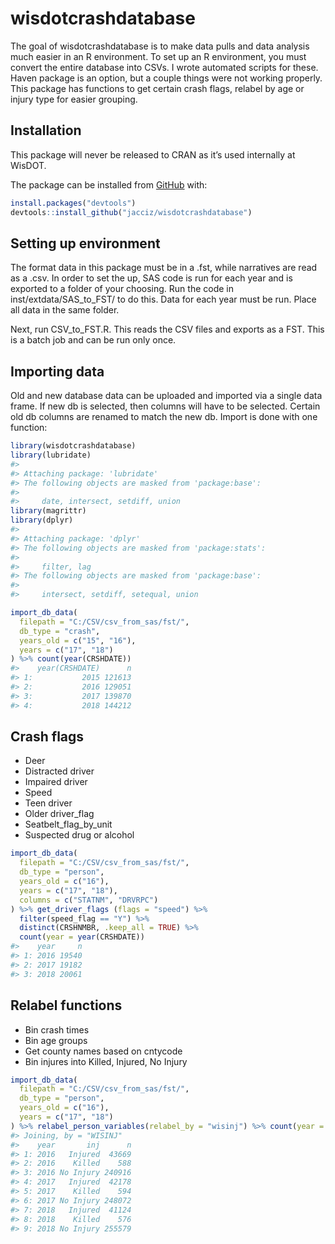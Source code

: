 
<!-- README.md is generated from README.Rmd. Please edit that file -->

# wisdotcrashdatabase

<!-- badges: start -->
<!-- badges: end -->

The goal of wisdotcrashdatabase is to make data pulls and data analysis
much easier in an R environment. To set up an R environment, you must
convert the entire database into CSVs. I wrote automated scripts for
these. Haven package is an option, but a couple things were not working
properly. This package has functions to get certain crash flags, relabel
by age or injury type for easier grouping.

## Installation

This package will never be released to CRAN as it’s used internally at
WisDOT.

The package can be installed from [GitHub](https://github.com/) with:

``` r
install.packages("devtools")
devtools::install_github("jacciz/wisdotcrashdatabase")
```

## Setting up environment

The format data in this package must be in a .fst, while narratives are
read as a .csv. In order to set the up, SAS code is run for each year
and is exported to a folder of your choosing. Run the code in
inst/extdata/SAS\_to\_FST/ to do this. Data for each year must be run.
Place all data in the same folder.

Next, run CSV\_to\_FST.R. This reads the CSV files and exports as a FST.
This is a batch job and can be run only once.

## Importing data

Old and new database data can be uploaded and imported via a single data
frame. If new db is selected, then columns will have to be selected.
Certain old db columns are renamed to match the new db. Import is done
with one function:

``` r
library(wisdotcrashdatabase)
library(lubridate)
#> 
#> Attaching package: 'lubridate'
#> The following objects are masked from 'package:base':
#> 
#>     date, intersect, setdiff, union
library(magrittr)
library(dplyr)
#> 
#> Attaching package: 'dplyr'
#> The following objects are masked from 'package:stats':
#> 
#>     filter, lag
#> The following objects are masked from 'package:base':
#> 
#>     intersect, setdiff, setequal, union

import_db_data(
  filepath = "C:/CSV/csv_from_sas/fst/",
  db_type = "crash",
  years_old = c("15", "16"),
  years = c("17", "18")
) %>% count(year(CRSHDATE))
#>    year(CRSHDATE)      n
#> 1:           2015 121613
#> 2:           2016 129051
#> 3:           2017 139870
#> 4:           2018 144212
```

## Crash flags

-   Deer
-   Distracted driver
-   Impaired driver
-   Speed
-   Teen driver
-   Older driver\_flag
-   Seatbelt\_flag\_by\_unit
-   Suspected drug or alcohol

``` r
import_db_data(
  filepath = "C:/CSV/csv_from_sas/fst/",
  db_type = "person",
  years_old = c("16"),
  years = c("17", "18"),
  columns = c("STATNM", "DRVRPC")
) %>% get_driver_flags (flags = "speed") %>%
  filter(speed_flag == "Y") %>%
  distinct(CRSHNMBR, .keep_all = TRUE) %>%
  count(year = year(CRSHDATE))
#>    year     n
#> 1: 2016 19540
#> 2: 2017 19182
#> 3: 2018 20061
```

## Relabel functions

-   Bin crash times
-   Bin age groups
-   Get county names based on cntycode
-   Bin injures into Killed, Injured, No Injury

``` r
import_db_data(
  filepath = "C:/CSV/csv_from_sas/fst/",
  db_type = "person",
  years_old = c("16"),
  years = c("17", "18")
) %>% relabel_person_variables(relabel_by = "wisinj") %>% count(year = year(CRSHDATE), inj)
#> Joining, by = "WISINJ"
#>    year       inj      n
#> 1: 2016   Injured  43669
#> 2: 2016    Killed    588
#> 3: 2016 No Injury 240916
#> 4: 2017   Injured  42178
#> 5: 2017    Killed    594
#> 6: 2017 No Injury 248072
#> 7: 2018   Injured  41124
#> 8: 2018    Killed    576
#> 9: 2018 No Injury 255579
```
